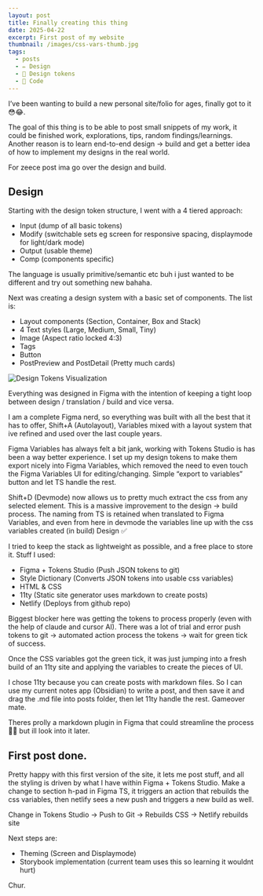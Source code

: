 ```yaml
---
layout: post
title: Finally creating this thing
date: 2025-04-22
excerpt: First post of my website
thumbnail: /images/css-vars-thumb.jpg
tags:
  - posts
  - ✏️ Design
  - 🎨 Design tokens
  - 🤖 Code
---
```


I’ve been wanting to build a new personal site/folio for ages, finally got to it 😳😂.

The goal of this thing is to be able to post small snippets of my work, it could be finished work, explorations, tips, random findings/learnings. Another reason is to learn end-to-end design → build and get a better idea of how to implement my designs in the real world.

For zeece post ima go over the design and build.

## Design

Starting with the design token structure, I went with a 4 tiered approach:
- Input (dump of all basic tokens)
- Modify (switchable sets eg screen for responsive spacing, displaymode for light/dark mode)
- Output (usable theme)
- Comp (components specific)

The language is usually primitive/semantic etc buh i just wanted to be different and try out something new bahaha.

Next was creating a design system with a basic set of components. The list is:

- Layout components (Section, Container, Box and Stack)
- 4 Text styles (Large, Medium, Small, Tiny)
- Image (Aspect ratio locked 4:3)
- Tags
- Button
- PostPreview and PostDetail (Pretty much cards)

![Design Tokens Visualization](/images/1A-design-system.png)

Everything was designed in Figma with the intention of keeping a tight loop between design / translation / build and vice versa.

I am a complete Figma nerd, so everything was built with all the best that it has to offer, Shift+A (Autolayout), Variables mixed with a layout system that ive refined and used over the last couple years.

Figma Variables has always felt a bit jank, working with Tokens Studio is has been a way better experience. I set up my design tokens to make them export nicely into Figma Variables, which removed the need to even touch the Figma Variables UI for editing/changing. Simple “export to variables” button and let TS handle the rest.

Shift+D (Devmode) now allows us to pretty much extract the css from any selected element. This is a massive improvement to the design → build process. The naming from TS is retained when translated to Figma Variables, and even from here in devmode the variables line up with the css variables created (in build)
Design ✅

I tried to keep the stack as lightweight as possible, and a free place to store it. Stuff I used:

- Figma + Tokens Studio (Push JSON tokens to git)
- Style Dictionary (Converts JSON tokens into usable css variables)
- HTML & CSS
- 11ty (Static site generator uses markdown to create posts)
- Netlify (Deploys from github repo)

Biggest blocker here was getting the tokens to process properly (even with the help of claude and cursor AI). There was a lot of trial and error push tokens to git → automated action process the tokens → wait for green tick of success.

Once the CSS variables got the green tick, it was just jumping into a fresh build of an 11ty site and applying the variables to create the pieces of UI.

I chose 11ty because you can create posts with markdown files. So I can use my current notes app (Obsidian) to write a post, and then save it and drag the .md file into posts folder, then let 11ty handle the rest. Gameover mate.

Theres prolly a markdown plugin in Figma that could streamline the process 🤷‍♂️ but ill look into it later.

## First post done.

Pretty happy with this first version of the site, it lets me post stuff, and all the styling is driven by what I have within Figma + Tokens Studio. Make a change to section h-pad in Figma TS, it triggers an action that rebuilds the css variables, then netlify sees a new push and triggers a new build as well.

Change in Tokens Studio -> Push to Git -> Rebuilds CSS -> Netlify rebuilds site

Next steps are:

- Theming (Screen and Displaymode)
- Storybook implementation (current team uses this so learning it wouldnt hurt)


Chur.